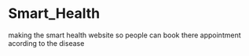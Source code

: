 # Smart_Health
making the smart health website so people can book there appointment acording to the disease 
